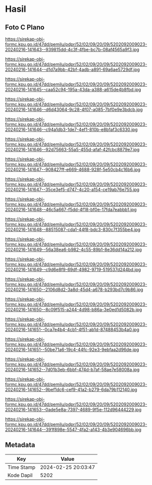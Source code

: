 # Hasil

## Foto C Plano

https://sirekap-obj-formc.kpu.go.id/47dd/pemilu/pdpr/52/02/09/20/09/5202092009023-20240216-141643--939815dd-4c3f-4fbe-bc7b-08af4565a9f3.jpg

https://sirekap-obj-formc.kpu.go.id/47dd/pemilu/pdpr/52/02/09/20/09/5202092009023-20240216-141644--d1d7a9bb-42bf-4adb-a891-69a6ae5729df.jpg

https://sirekap-obj-formc.kpu.go.id/47dd/pemilu/pdpr/52/02/09/20/09/5202092009023-20240216-141645--caa52c94-195a-43da-a388-a615de4b8fbd.jpg

https://sirekap-obj-formc.kpu.go.id/47dd/pemilu/pdpr/52/02/09/20/09/5202092009023-20240216-141646--d6d43064-9c28-4f07-a085-7bf0e9e3bdcb.jpg

https://sirekap-obj-formc.kpu.go.id/47dd/pemilu/pdpr/52/02/09/20/09/5202092009023-20240216-141646--c94a1db3-1de7-4ef1-810b-e8b1af3c6330.jpg

https://sirekap-obj-formc.kpu.go.id/47dd/pemilu/pdpr/52/02/09/20/09/5202092009023-20240216-141646--92d75663-55a5-455d-afaf-42fcbc8879e7.jpg

https://sirekap-obj-formc.kpu.go.id/47dd/pemilu/pdpr/52/02/09/20/09/5202092009023-20240216-141647--908427ff-e669-4688-928f-5e50cb4c16b6.jpg

https://sirekap-obj-formc.kpu.go.id/47dd/pemilu/pdpr/52/02/09/20/09/5202092009023-20240216-141647--35ce3ef5-d747-4c20-a154-ce19ab76e755.jpg

https://sirekap-obj-formc.kpu.go.id/47dd/pemilu/pdpr/52/02/09/20/09/5202092009023-20240216-141648--46c5a667-f5dd-4f18-bf0e-17fda7eabbb1.jpg

https://sirekap-obj-formc.kpu.go.id/47dd/pemilu/pdpr/52/02/09/20/09/5202092009023-20240216-141648--88515087-cda1-44f8-bdc3-830c7f355be4.jpg

https://sirekap-obj-formc.kpu.go.id/47dd/pemilu/pdpr/52/02/09/20/09/5202092009023-20240216-141649--56a38ea6-b982-4c55-89b1-8e36dd14a212.jpg

https://sirekap-obj-formc.kpu.go.id/47dd/pemilu/pdpr/52/02/09/20/09/5202092009023-20240216-141649--c9d6e8f9-69df-4982-9719-519537d244bd.jpg

https://sirekap-obj-formc.kpu.go.id/47dd/pemilu/pdpr/52/02/09/20/09/5202092009023-20240216-141650--2106d8d2-3a8d-45d4-a678-b293bd7c9b86.jpg

https://sirekap-obj-formc.kpu.go.id/47dd/pemilu/pdpr/52/02/09/20/09/5202092009023-20240216-141650--8c09f515-a244-4d98-b86a-3e0ed1d5082b.jpg

https://sirekap-obj-formc.kpu.go.id/47dd/pemilu/pdpr/52/02/09/20/09/5202092009023-20240216-141651--0ca7e4b4-4cb1-4f51-ab1d-87488453b4a0.jpg

https://sirekap-obj-formc.kpu.go.id/47dd/pemilu/pdpr/52/02/09/20/09/5202092009023-20240216-141651--50be71a6-19c4-44fc-92e3-9ebfaa2d96de.jpg

https://sirekap-obj-formc.kpu.go.id/47dd/pemilu/pdpr/52/02/09/20/09/5202092009023-20240216-141652--7d01b3eb-6bbf-474d-b7af-58ae7e58008a.jpg

https://sirekap-obj-formc.kpu.go.id/47dd/pemilu/pdpr/52/02/09/20/09/5202092009023-20240216-141652--9bef1dc6-cef9-41a2-b279-6da79b112140.jpg

https://sirekap-obj-formc.kpu.go.id/47dd/pemilu/pdpr/52/02/09/20/09/5202092009023-20240216-141653--0ade5e8a-7397-4689-9f5e-112d96444229.jpg

https://sirekap-obj-formc.kpu.go.id/47dd/pemilu/pdpr/52/02/09/20/09/5202092009023-20240216-141644--391f898e-5547-4fa2-a143-4b3e904696bb.jpg


## Metadata

| Key        | Value               |
| ---------- | ------------------- |
| Time Stamp | 2024-02-25 20:03:47 |
| Kode Dapil | 5202                |




